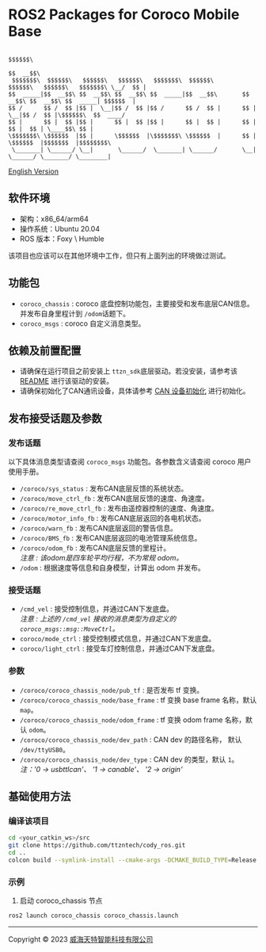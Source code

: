 # ROS2 Packages for Coroco Mobile Base
```
                                                                                                 $$$$$$\  
                                                                                                $$  __$$\ 
 $$$$$$$\  $$$$$$\   $$$$$$\   $$$$$$\   $$$$$$$\  $$$$$$\         $$$$$$\   $$$$$$\   $$$$$$$\ \__/  $$ |
$$  _____|$$  __$$\ $$  __$$\ $$  __$$\ $$  _____|$$  __$$\       $$  __$$\ $$  __$$\ $$  _____| $$$$$$  |
$$ /      $$ /  $$ |$$ |  \__|$$ /  $$ |$$ /      $$ /  $$ |      $$ |  \__|$$ /  $$ |\$$$$$$\  $$  ____/ 
$$ |      $$ |  $$ |$$ |      $$ |  $$ |$$ |      $$ |  $$ |      $$ |      $$ |  $$ | \____$$\ $$ |      
\$$$$$$$\ \$$$$$$  |$$ |      \$$$$$$  |\$$$$$$$\ \$$$$$$  |      $$ |      \$$$$$$  |$$$$$$$  |$$$$$$$$\ 
 \_______| \______/ \__|       \______/  \_______| \______/       \__|       \______/ \_______/ \________|
```
[English Version](./READNE-en.md)

## 软件环境
- 架构：x86_64/arm64
- 操作系统：Ubuntu 20.04
- ROS 版本：Foxy \ Humble

该项目也应该可以在其他环境中工作，但只有上面列出的环境做过测试。

## 功能包
- `coroco_chassis` : coroco 底盘控制功能包，主要接受和发布底层CAN信息。并发布自身里程计到 `/odom`话题下。 
- `coroco_msgs` : coroco 自定义消息类型。

## 依赖及前置配置
- 请确保在运行项目之前安装上 `ttzn_sdk`底层驱动。若没安装，请参考该 [README](https://github.com/ttzntech/ttzn_sdk/#安装底盘驱动) 进行该驱动的安装。
- 请确保初始化了CAN通讯设备，具体请参考 [CAN 设备初始化](https://github.com/ttzntech/ttzn_sdk/#can-设备初始化) 进行初始化。

## 发布接受话题及参数
### 发布话题
以下具体消息类型请查阅 `coroco_msgs` 功能包。各参数含义请查阅 coroco 用户使用手册。
- `/coroco/sys_status` : 发布CAN底层反馈的系统状态。
- `/coroco/move_ctrl_fb` : 发布CAN底层反馈的速度、角速度。
- `/coroco/re_move_ctrl_fb` : 发布由遥控器控制的速度、角速度。
- `/coroco/motor_info_fb` : 发布CAN底层返回的各电机状态。
- `/coroco/warn_fb` : 发布CAN底层返回的警告信息。
- `/coroco/BMS_fb` : 发布CAN底层返回的电池管理系统信息。
- `/coroco/odom_fb` : 发布CAN底层反馈的里程计。\
*注意 : 该odom是四车轮平均行程，不为常规 odom。* 
- `/odom` : 根据速度等信息和自身模型，计算出 odom 并发布。

### 接受话题
- `/cmd_vel` : 接受控制信息，并通过CAN下发底盘。\
*注意 : 上述的 `/cmd_vel` 接收的消息类型为自定义的 `coroco_msgs::msg::MoveCtrl`。* 
- `coroco/mode_ctrl` : 接受控制模式信息，并通过CAN下发底盘。
- `coroco/light_ctrl` : 接受车灯控制信息，并通过CAN下发底盘。

### 参数
- `/coroco/coroco_chassis_node/pub_tf` : 是否发布 tf 变换。
- `/coroco/coroco_chassis_node/base_frame` : tf 变换 base frame 名称，默认 `map`。
- `/coroco/coroco_chassis_node/odom_frame` : tf 变换 odom frame 名称，默认 `odom`。
- `/coroco/coroco_chassis_node/dev_path` : CAN dev 的路径名称， 默认 `/dev/ttyUSB0`。
- `/coroco/coroco_chassis_node/dev_type` : CAN dev 的类型，默认 `1`。\
*注：'0 -> usbttlcan'、 '1 -> canable'、 '2 -> origin'*

## 基础使用方法
### 编译该项目
```bash
cd <your_catkin_ws>/src
git clone https://github.com/ttzntech/cody_ros.git
cd ..
colcon build --symlink-install --cmake-args -DCMAKE_BUILD_TYPE=Release
```
### 示例
1. 启动 coroco_chassis 节点
```bash
ros2 launch coroco_chassis coroco_chassis.launch
```
---
Copyright &copy; 2023 [威海天特智能科技有限公司](http://ttzntech.com/)